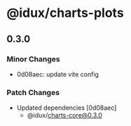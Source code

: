 # @idux/charts-plots

## 0.3.0

### Minor Changes

- 0d08aec: update vite config

### Patch Changes

- Updated dependencies [0d08aec]
  - @idux/charts-core@0.3.0
